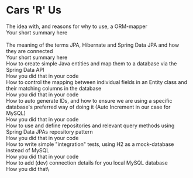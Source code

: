 # Cars 'R' Us
The idea with, and reasons for why to use, a ORM-mapper\
   Your short summary here\
   \
The meaning of the terms JPA, Hibernate and Spring Data JPA and how they are connected\
   Your short summary here\
How to create simple Java entities and map them to a database via the Spring Data API\
   How you did that in your code\
How to control the mapping between individual fields in an Entity class and their matching columns in the database\
   How you did that in your code\
How to auto generate IDs, and how to ensure we are using  a specific database's preferred way of doing it (Auto Increment in our case for  MySQL)\
   How you did that in your code\
How to use and define repositories and relevant query methods using Spring Data JPAs repository pattern\
   How you did that in your code\
How to write simple "integration" tests, using H2 as a mock-database instead of MySQL\
   How you did that in your code\
How to add (dev) connection details for you local MySQL database\
   How you did that\
